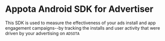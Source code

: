 Appota Android SDK for Advertiser
===============
This SDK is used to measure the effectiveness of your ads install and app engagement campaigns--by tracking the installs and user activity that were driven by your advertising on `ADSOTA`